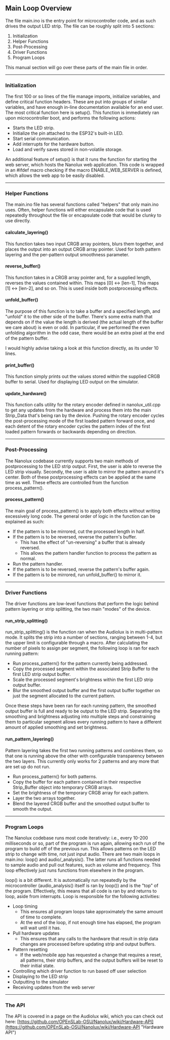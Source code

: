 ## Main Loop Overview ##

The file main.ino is the entry point for microcontroller code, and as such drives the output LED strip. The file can be roughly split into 5 sections:

1. Initialization
2. Helper Functions
3. Post-Processing
4. Driver Functions
5. Program Loops

This manual section will go over these parts of the main file in order.

---

### Initialization ###

The first 100 or so lines of the file manage imports, initialize variables, and define critical function headers. These are put into groups of similar variables, and have enough in-line documentation available for an end user. The most critical function here is setup(). This function is immediately ran upon microcontroller boot, and performs the following actions:

- Starts the LED strip.
- Initialize the pin attached to the ESP32's built-in LED.
- Start serial communication.
- Add interrupts for the hardware button.
- Load and verify saves stored in non-volatile storage.

An additional feature of setup() is that it runs the function for starting the web server, which hosts the Nanolux web application. This code is wrapped in an #ifdef macro checking if the macro ENABLE\_WEB\_SERVER is defined, which allows the web app to be easily disabled.

---

### Helper Functions ###

The main.ino file has several functions called "helpers" that only main.ino uses. Often, helper functions will either encapsulate code that is used repeatedly throughout the file or encapsulate code that would be clunky to use directly.

#### calculate\_layering() ####

This function takes two input CRGB array pointers, blurs them together, and places the output into an output CRGB array pointer. Used for both pattern layering and the per-pattern output smoothness parameter.

#### reverse\_buffer() ####

This function takes in a CRGB array pointer and, for a supplied length, reverses the values contained within. This maps [0] <-> [len-1], This maps [1] <-> [len-2], and so on. This is used inside both postprocessing effects.

#### unfold\_buffer() ####

The purpose of this function is to take a buffer and a specified length, and "unfold" it to the other side of the buffer. There's some extra math that depends on if the value the length is derived (the actual length of the buffer we care about) is even or odd. In particular, if we performed the even unfolding algorithm in the odd case, there would be an extra pixel at the end of the pattern buffer.

I would highly advise taking a look at this function directly, as its under 10 lines.

#### print\_buffer() ####

This function simply prints out the values stored within the supplied CRGB buffer to serial. Used for displaying LED output on the simulator.

#### update\_hardware() ####

This function calls utility for the rotary encoder defined in nanolux\_util.cpp to get any updates from the hardware and process them into the main Strip_Data that's being ran by the device. Pushing the rotary encoder cycles the post-processing mode of the first loaded pattern forward once, and each detent of the rotary encoder cycles the pattern index of the first loaded pattern forwards or backwards depending on direction.

---

### Post-Processing ###

The Nanolux codebase currently supports two main methods of postprocessing to the LED strip output. First, the user is able to reverse the LED strip visually. Secondly, the user is able to mirror the pattern around it's center. Both of these postprocessing effects can be applied at the same time as well. These effects are controlled from the function process\_pattern().

#### process\_pattern() ####

The main goal of process\_pattern() is to apply both effects without writing excessively long code. The general order of logic in the function can be explained as such:

- If the pattern is to be mirrored, cut the processed length in half.
- If the pattern is to be reversed, reverse the pattern's buffer.
	- This has the effect of "un-reversing" a buffer that is already reversed.
	- This allows the pattern handler function to process the pattern as normal.
- Run the pattern handler.
- If the pattern is to be reversed, reverse the pattern's buffer again.
- If the pattern is to be mirrored, run unfold\_buffer() to mirror it.

---

### Driver Functions ###

The driver functions are low-level functions that perform the logic behind pattern layering or strip splitting, the two main "modes" of the device.

#### run\_strip\_splitting() ####

run\_strip\_splitting() is the function ran when the Audiolux is in multi-pattern mode. It splits the strip into a number of sections, ranging between 1-4, but the upper limit is configurable through a macro. After calculating the number of pixels to assign per segment, the following loop is ran for each running pattern:

- Run process\_pattern() for the pattern currently being addressed.
- Copy the processed segment within the associated Strip Buffer to the first LED strip output buffer.
- Scale the processed segment's brightness within the first LED strip output buffer.
- Blur the smoothed output buffer and the first output buffer together on just the segment allocated to the current pattern.

Once these steps have been ran for each running pattern, the smoothed output buffer is full and ready to be output to the LED strip. Separating the smoothing and brightness adjusting into multiple steps and constraining them to particular segment allows every running pattern to have a different amount of applied smoothing and set brightness.

#### run\_pattern\_layering() ####

Pattern layering takes the first two running patterns and combines them, so that one is running above the other with configurable transparency between the two layers. This currently only works for 2 patterns and any more that are set up do not run.

- Run process\_pattern() for both patterns.
- Copy the buffer for each pattern contained in their respective Strip_Buffer object into temporary CRGB arrays.
- Set the brightness of the temporary CRGB array for each pattern.
- Layer the two arrays together.
- Blend the layered CRGB buffer and the smoothed output buffer to smooth the output.

---

### Program Loops ###

The Nanolux codebase runs most code iteratively: i.e., every 10-200 milliseconds or so, part of the program is run again, allowing each run of the program to build off of the previous run. This allows patterns on the LED strip to change with time, not just input audio. There are two main loops in main.ino: loop() and audio/_analysis(). The latter runs all functions needed to sample audio and pull out features, such as volume and frequency. This loop effectively just runs functions from elsewhere in the program.

loop() is a bit different. It is automatically run repeatedly by the microcontroller (audio\_analysis() itself is ran by loop()) and is the "top" of the program. Effectively, this means that all code is ran by and returns to loop, aside from interrupts. Loop is responsible for the following activities:

- Loop timing
	- This ensures all program loops take approximately the same amount of time to complete.
	- At the end of the loop, if not enough time has elapsed, the program will wait until it has.
- Pull hardware updates
	- This ensures that any calls to the hardware that result in strip data changes are processed before updating strip and output buffers.
- Pattern resetting
	- If the web/mobile app has requested a change that requires a reset, all patterns, their strip buffers, and the output buffers will be reset to their initial state.
- Controlling which driver function to run based off user selection
- Displaying to the LED strip
- Outputting to the simulator
- Receiving updates from the web server

---

### The API ###

The API is covered in a page on the Audiolux wiki, which you can check out here: [https://github.com/OPEnSLab-OSU/Nanolux/wiki/Hardware-API](https://github.com/OPEnSLab-OSU/Nanolux/wiki/Hardware-API "Hardware API")